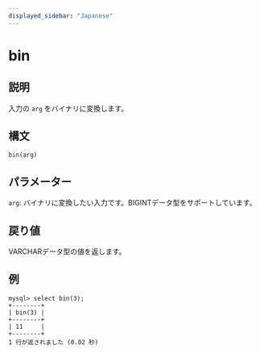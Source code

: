 ```yaml
---
displayed_sidebar: "Japanese"
---
```


# bin

## 説明

入力の `arg` をバイナリに変換します。

## 構文

```Shell
bin(arg)
```

## パラメーター

`arg`: バイナリに変換したい入力です。BIGINTデータ型をサポートしています。

## 戻り値

VARCHARデータ型の値を返します。

## 例

```Plain
mysql> select bin(3);
+--------+
| bin(3) |
+--------+
| 11     |
+--------+
1 行が返されました (0.02 秒)
```